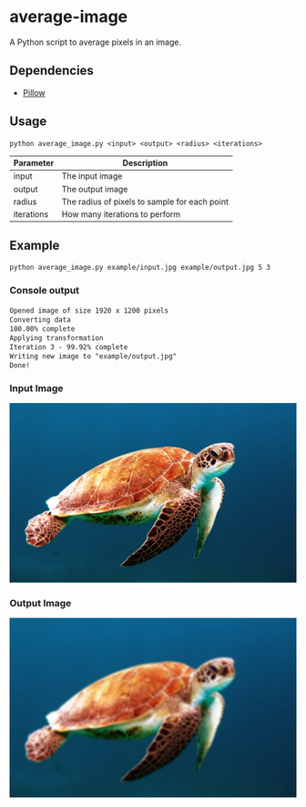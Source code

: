 # average-image
A Python script to average pixels in an image.


## Dependencies
* [Pillow](https://pypi.python.org/pypi/Pillow/2.2.1)


## Usage
```
python average_image.py <input> <output> <radius> <iterations>
```
|Parameter|Description|
|---------|-----------|
|input|The input image|
|output|The output image|
|radius|The radius of pixels to sample for each point|
|iterations|How many iterations to perform|


## Example
```
python average_image.py example/input.jpg example/output.jpg 5 3
```

### Console output
```
Opened image of size 1920 x 1200 pixels
Converting data
100.00% complete
Applying transformation
Iteration 3 - 99.92% complete
Writing new image to "example/output.jpg"
Done!
```

### Input Image
![Input Image](https://github.com/igorefremov/average-image/raw/master/example/input.jpg)

### Output Image
![Output Image](https://github.com/igorefremov/average-image/raw/master/example/output.jpg)
